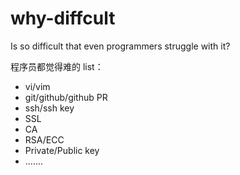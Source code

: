 # why-diffcult
Is so difficult that even programmers struggle with it?

程序员都觉得难的 list：
- vi/vim
- git/github/github PR
- ssh/ssh key
- SSL
- CA
- RSA/ECC
- Private/Public key
- .......